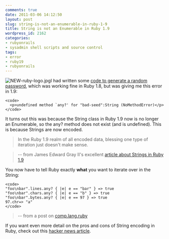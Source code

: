 ```yaml
---
comments: true
date: 2011-03-06 14:12:50
layout: post
slug: string-is-not-an-enumerable-in-ruby-1-9
title: String is not an Enumerable in Ruby 1.9
wordpress_id: 2162
categories:
- rubyonrails
- sysadmin shell scripts and source control
tags:
- error
- ruby19
- rubyonrails
---
```


![NEW-ruby-logo.jpg](http://www.ivanenviroman.com/wp-content/uploads/2011/03/NEW-ruby-logo.jpg)I had written some [code to generate a random password](http://www.sustainablewebsites.com/article/random-password-generator), which was working fine in Ruby 1.8, but was giving me this error in 1.9:



    
    <code>
      <p>undefined method `any?' for "bad-seed":String (NoMethodError)</p>
    </code>




It turns out this was because the String class in Ruby 1.9 now is no longer an Enumerable, so the any? method does not exist (and is undefined). This is because Strings are now encoded.




> 
  
> 
> In the Ruby 1.9 realm of all encoded data, blessing one type of iteration just doesn't make sense.  

> 
> 





> 
  
> 
> -- from James Edward Gray II's excellent [article about Strings in Ruby 1.9](http://blog.grayproductions.net/articles/ruby_19s_string)
> 
> 





You now have to tell Ruby exactly **what** you want to iterate over in the String:



    
    <code>
    "foo\nbar".lines.any? { |e| e == "bar" } => true
    "foo\nbar".chars.any? { |e| e == "b" } => true
    "foo\nbar".bytes.any? { |e| e == 97 } => true
    97.chr=> "a"
    </code>




> 
  
> 
> -- from a post on [comp.lang.ruby](http://www.rhinocerus.net/forum/lang-ruby/436631-ruby-1-9-doesnt-hace-string-any.html)
> 
> 





If you want even more detail on the pros and cons of String encoding in Ruby, check out this [hacker news article](http://news.ycombinator.com/item?id=1162122).
